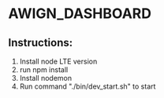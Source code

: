 # AWIGN_DASHBOARD

## Instructions:
1. Install node LTE version
2. run npm install
3. Install nodemon
4. Run command "./bin/dev_start.sh" to start

